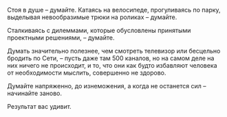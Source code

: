Стоя в душе – думайте.
Катаясь на велосипеде, прогуливаясь по парку, выделывая невообразимые трюки на роликах
– думайте.

Сталкиваясь с дилеммами, которые обусловлены принятыми проектными решениями, – думайте.

Думать значительно полезнее, чем смотреть телевизор или бесцельно бродить по Сети,
– пусть даже там 500 каналов, но на самом деле на них ничего не происходит,
и то, что они как будто избавляют человека от необходимости мыслить, совершенно не здорово.

Думайте напряженно, до изнеможения,
а когда не останется сил – начинайте заново.

Результат вас удивит.